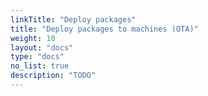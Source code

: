 ```yaml
---
linkTitle: "Deploy packages"
title: "Deploy packages to machines (OTA)"
weight: 10
layout: "docs"
type: "docs"
no_list: true
description: "TODO"
---
```

